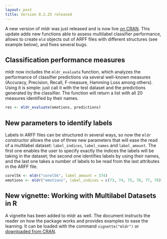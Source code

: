 ```yaml
---
layout: post
title: Version 0.2.25 released
---
```


A new version of mldr was just released and is now live [on CRAN](http://cran.r-project.org/web/packages/mldr/). This update adds new functions able to assess multilabel classifier performance, allows to create `mld` objects out of ARFF files with different structures (see example below), and fixes several bugs.

## Classification performance measures

mldr now includes the `mldr_evaluate` function, which analyzes the performance of classifier predictions via several well-known measures (Accuracy, Precision, Recall, F-measure, Hamming Loss among others). Using it is simple: just call it with the test dataset and the predictions generated by the classifier. The function will return a list with all 20 measures identified by their names.

~~~r
res <- mldr_evaluate(emotions, predictions)
~~~

## New parameters to identify labels

Labels in ARFF files can be structured in several ways, so now the `mldr` constructor allows the use of three new parameters that will ease the read of a multilabel dataset: `label_indices`, `label_names` and `label_amount`. The first one enables the user to specify exactly the indices the labels will be taking in the dataset; the second one identifies labels by using their names, and the last one takes a number of labels to be read from the last attributes in the ARFF file.

~~~r
corel5k <- mldr("corel5k", label_amount = 374)
emotions <- mldr("emotions", label_indices = c(73, 74, 75, 76, 77, 78))
~~~

## New vignette: Working with Multilabel Datasets in R

A vignette has been added to mldr as well. The document instructs the reader on how the package works and provides examples to ease the learning. It can be loaded with the command `vignette("mldr")` or [downloaded from CRAN](http://cran.r-project.org/web/packages/mldr/vignettes/mldr.pdf).
